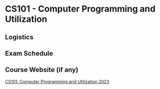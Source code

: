 # CS101 - Computer Programming and Utilization

## Logistics

## 

## Exam Schedule

## Course Website (if any)

[CS101: Computer Programming and Utilization 2023](https://www.cse.iitb.ac.in/~cs101/2023.1/)
